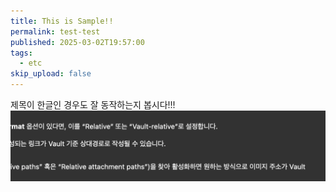 ```yaml
---
title: This is Sample!!
permalink: test-test
published: 2025-03-02T19:57:00
tags:
  - etc
skip_upload: false
---
```


제목이 한글인 경우도 잘 동작하는지 봅시다!!!
![](posts/etc/assets/무제/file-20250302195256691.png)

